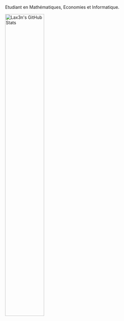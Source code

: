 Etudiant en Mathématiques, Economies et Informatique.

<p>
  <img src="https://readmestats.999857.xyz/api?username=Lax3n&theme=github_dark&show_icons=true&count_private=true" width="50%" alt="Lax3n's GitHub Stats">
</p>
